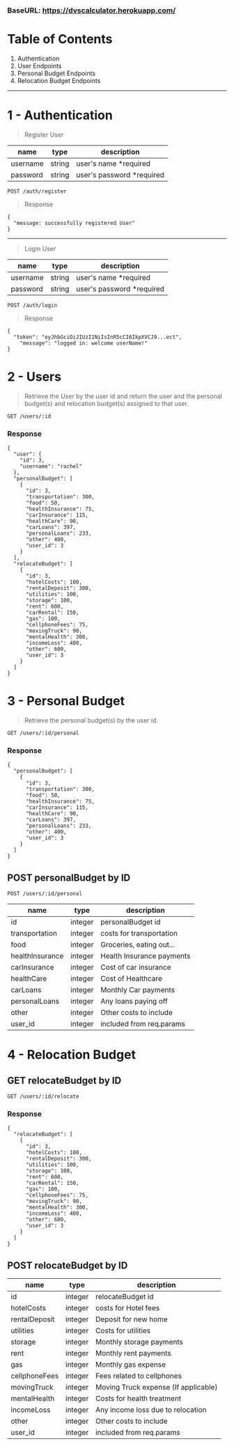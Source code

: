 ### BaseURL: https://dvscalculator.herokuapp.com/

# **Table of Contents**
1)  Authentication
2)  User Endpoints
3)  Personal Budget Endpoints
4)  Relocation Budget Endpoints
---

# **1 - Authentication**

> Register User

| name     | type   | description                 |
| -------- | ------ | -------------------------   |
| username | string | user's name      \*required |
| password | string | user's password  \*required |

```
POST /auth/register
```

> Response

```
{
  "message: successfully registered User"
}
```

---

> Login User


| name     | type   | description                |
| -------- | ------ | -------------------------  |
| username | string | user's name \*required     |
| password | string | user's password \*required |

```
POST /auth/login
```

> Response

```
{
  "token": "eyJhbGciOiJIUzI1NiIsInR5cCI6IkpXVCJ9...ect",
    "message": "logged in: welcome userName!"
}

```

# **2 - Users**

> Retrieve the User by the user id and return the user and the personal budget(s) and relocation budget(s) assigned to that user.

```
GET /users/:id
```

### Response

```
{
  "user": {
    "id": 3,
    "username": "rachel"
  },
  "personalBudget": [
    {
      "id": 3,
      "transportation": 300,
      "food": 50,
      "healthInsurance": 75,
      "carInsurance": 115,
      "healthCare": 90,
      "carLoans": 397,
      "personalLoans": 233,
      "other": 400,
      "user_id": 3
    }
  ],
  "relocateBudget": [
    {
      "id": 3,
      "hotelCosts": 100,
      "rentalDeposit": 300,
      "utilities": 100,
      "storage": 100,
      "rent": 600,
      "carRental": 150,
      "gas": 100,
      "cellphoneFees": 75,
      "movingTruck": 90,
      "mentalHealth": 300,
      "incomeLoss": 400,
      "other": 600,
      "user_id": 3
    }
  ]
}
```

# **3 - Personal Budget**



> Retrieve the personal budget(s) by the user id.

```
GET /users/:id/personal
```
### Response

```
{
  "personalBudget": [
    {
      "id": 3,
      "transportation": 300,
      "food": 50,
      "healthInsurance": 75,
      "carInsurance": 115,
      "healthCare": 90,
      "carLoans": 397,
      "personalLoans": 233,
      "other": 400,
      "user_id": 3
    }
  ]
}

```

## POST personalBudget by ID
```
POST /users/:id/personal
```


| name            | type    | description                                           |
| --------------- | ------- | ----------------------------------------------------- |
| id              | integer | personalBudget id         |
| transportation  | integer | costs for transportation  |
| food            | integer | Groceries, eating out...  |
| healthInsurance | integer | Health Insurance payments |
| carInsurance    | integer | Cost of car insurance     |
| healthCare      | integer | Cost of Healthcare        |
| carLoans        | integer | Monthly Car payments      |
| personalLoans   | integer | Any loans paying off      |
| other           | integer | Other costs to include    |
| user_id         | integer | included from req.params  |

# **4 - Relocation Budget**

## GET relocateBudget by ID
```
GET /users/:id/relocate
```
### Response

```
{
  "relocateBudget": [
    {
      "id": 3,
      "hotelCosts": 100,
      "rentalDeposit": 300,
      "utilities": 100,
      "storage": 100,
      "rent": 600,
      "carRental": 150,
      "gas": 100,
      "cellphoneFees": 75,
      "movingTruck": 90,
      "mentalHealth": 300,
      "incomeLoss": 400,
      "other": 600,
      "user_id": 3
    }
  ]
}

```

## POST relocateBudget by ID


| name            | type    | description                                           |
| --------------- | ------- | ----------------------------------------------------- |
| id              | integer | relocateBudget id                        |
| hotelCosts      | integer | costs for Hotel fees                     |
| rentalDeposit   | integer | Deposit for new home                     |
| utilities       | integer | Costs for utilities                      |
| storage         | integer | Monthly storage payments                 |
| rent            | integer | Monthly rent payments                    |
| gas             | integer | Monthly gas expense                      |
| cellphoneFees   | integer | Fees related to cellphones               |
| movingTruck     | integer | Moving Truck expense (If applicable)     |
| mentalHealth    | integer | Costs for health treatment               |
| incomeLoss      | integer | Any income loss due to relocation        |
| other           | integer | Other costs to include                   |
| user_id         | integer | included from req.params  |